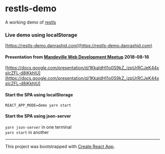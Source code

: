 # restls-demo

A working demo of [restls](https://github.com/danrashid/restls)

### Live demo using localStorage

[https://restls-demo.danrashid.com](https://restls-demo.danrashid.com)

#### Presentation from [Mandeville Web Development Meetup](https://www.meetup.com/Mandeville-Web-Development-Meetup/) 2018-08-16

[https://docs.google.com/presentation/d/1KkaldHI1o0S9kZ_jzpUrRCJeK44xsIcZFL-d8iKkhlU](https://docs.google.com/presentation/d/1KkaldHI1o0S9kZ_jzpUrRCJeK44xsIcZFL-d8iKkhlU)

#### Start the SPA using localStorage

`REACT_APP_MODE=demo yarn start`

#### Start the SPA using json-server

`yarn json-server` in one terminal  
`yarn start` in another

---

This project was bootstrapped with [Create React App](https://github.com/facebookincubator/create-react-app).
